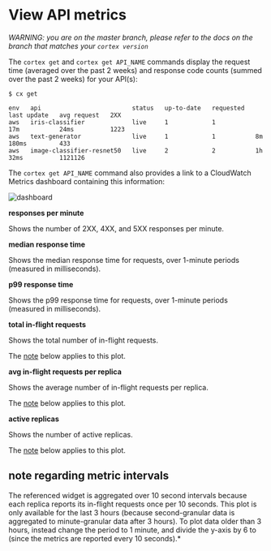 # View API metrics

_WARNING: you are on the master branch, please refer to the docs on the branch that matches your `cortex version`_

The `cortex get` and `cortex get API_NAME` commands display the request time \(averaged over the past 2 weeks\) and response code counts \(summed over the past 2 weeks\) for your API\(s\):

```text
$ cx get

env   api                         status   up-to-date   requested   last update   avg request   2XX
aws   iris-classifier             live     1            1           17m           24ms          1223
aws   text-generator              live     1            1           8m            180ms         433
aws   image-classifier-resnet50   live     2            2           1h            32ms          1121126
```

The `cortex get API_NAME` command also provides a link to a CloudWatch Metrics dashboard containing this information:

![dashboard](https://user-images.githubusercontent.com/808475/86186297-8cc5a500-baed-11ea-885f-d5c301b049eb.png)

**responses per minute**

Shows the number of 2XX, 4XX, and 5XX responses per minute.

**median response time**

Shows the median response time for requests, over 1-minute periods \(measured in milliseconds\).

**p99 response time**

Shows the p99 response time for requests, over 1-minute periods \(measured in milliseconds\).

**total in-flight requests**

Shows the total number of in-flight requests.

The [note](metrics.md#note-regarding-metric-intervals) below applies to this plot.

**avg in-flight requests per replica**

Shows the average number of in-flight requests per replica.

The [note](metrics.md#note-regarding-metric-intervals) below applies to this plot.

**active replicas**

Shows the number of active replicas.

The [note](metrics.md#note-regarding-metric-intervals) below applies to this plot.

## note regarding metric intervals

The referenced widget is aggregated over 10 second intervals because each replica reports its in-flight requests once per 10 seconds. This plot is only available for the last 3 hours \(because second-granular data is aggregated to minute-granular data after 3 hours\). To plot data older than 3 hours, instead change the period to 1 minute, and divide the y-axis by 6 to \(since the metrics are reported every 10 seconds\).\*

